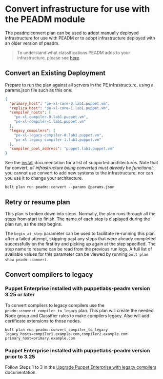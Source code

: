 # Convert infrastructure for use with the PEADM module

The peadm::convert plan can be used to adopt manually deployed infrastructure for use with PEADM or to adopt infrastructure deployed with an older version of peadm.

>To understand what classifications PEADM adds to your infrastructure, please see [here](classification.md).

## Convert an Existing Deployment

Prepare to run the plan against all servers in the PE infrastructure, using a params.json file such as this one:

```json
{
  "primary_host": "pe-xl-core-0.lab1.puppet.vm",
  "replica_host": "pe-xl-core-1.lab1.puppet.vm",
  "compiler_hosts": [
    "pe-xl-compiler-0.lab1.puppet.vm",
    "pe-xl-compiler-1.lab1.puppet.vm"
  ],
  "legacy_compilers": [
    "pe-xl-legacy-compiler-0.lab1.puppet.vm",
    "pe-xl-legacy-compiler-1.lab1.puppet.vm"
  ],
  "compiler_pool_address": "puppet.lab1.puppet.vm"
}
```

See the [install](install.md#reference-architectures) documentation for a list of supported architectures. Note that for convert, _all infrastructure being converted must already be functional_; you cannot use convert to add new systems to the infrastructure, nor can you use it to change your architecture.

```
bolt plan run peadm::convert --params @params.json
```

## Retry or resume plan

This plan is broken down into steps. Normally, the plan runs through all the steps from start to finish. The name of each step is displayed during the plan run, as the step begins.

The `begin_at_step` parameter can be used to facilitate re-running this plan after a failed attempt, skipping past any steps that were already completed successfully on the first try and picking up again at the step specified. The step name to resume can be read from the previous run logs. A full list of available values for this parameter can be viewed by running `bolt plan show peadm::convert`.

## Convert compilers to legacy

### Puppet Enterprise installed with puppetlabs-peadm version 3.25 or later

To convert compilers to legacy compilers use the `peadm::convert_compiler_to_legacy` plan. This plan will create the needed Node group and Classifier rules to make compilers legacy. Also will add certificate extensions to those nodes.

```shell
bolt plan run peadm::convert_compiler_to_legacy legacy_hosts=compiler1.example.com,compiler2.example.com primary_host=primary.example.com
```

### Puppet Enterprise installed with puppetlabs-peadm version prior to 3.25

Follow Steps 1 to 3 in the [Upgrade Puppet Enterprise with legacy compilers](upgrade_with_legacy_compilers.md) documentation.
